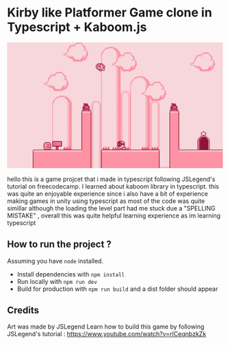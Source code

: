 # Kirby like Platformer Game clone in Typescript + Kaboom.js

![game preview](preview.png)

hello this is a game projcet that i made in typescript following JSLegend's tutorial on freecodecamp.
I learned about kaboom library in typescript.
this was quite an enjoyable experience since i also have a bit of experience making games in unity using typescript as most of the code was quite simillar although the loading the level part had me stuck due a "SPELLING MISTAKE" ,
overall this was quite helpful learning experience as im learning typescript


## How to run the project ?

Assuming you have `node` installed.
- Install dependencies with `npm install`
- Run locally with `npm run dev`
- Build for production with `npm run build` and a dist folder should appear

## Credits

Art was made by JSLegend
Learn how to build this game by following JSLegend's tutorial : https://www.youtube.com/watch?v=rICeqnbzkZk

